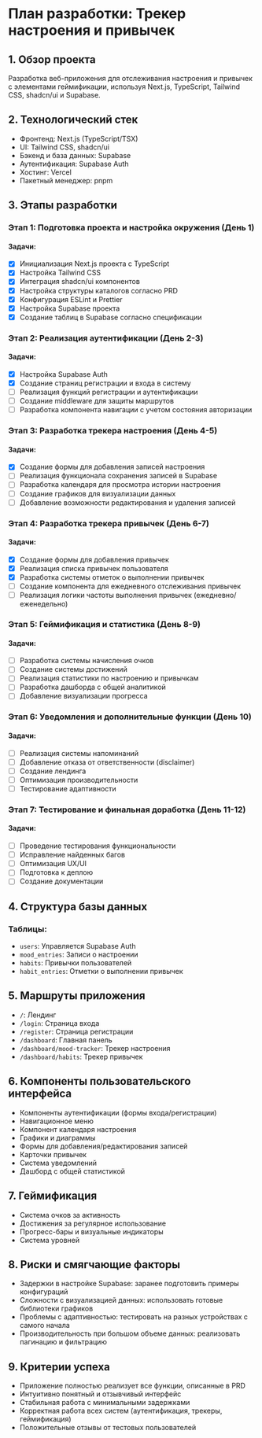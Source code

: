 # План разработки: Трекер настроения и привычек

## 1. Обзор проекта

Разработка веб-приложения для отслеживания настроения и привычек с элементами геймификации, используя Next.js, TypeScript, Tailwind CSS, shadcn/ui и Supabase.

## 2. Технологический стек

- Фронтенд: Next.js (TypeScript/TSX)
- UI: Tailwind CSS, shadcn/ui
- Бэкенд и база данных: Supabase
- Аутентификация: Supabase Auth
- Хостинг: Vercel
- Пакетный менеджер: pnpm

## 3. Этапы разработки

### Этап 1: Подготовка проекта и настройка окружения (День 1)

#### Задачи:
- [x] Инициализация Next.js проекта с TypeScript
- [x] Настройка Tailwind CSS
- [x] Интеграция shadcn/ui компонентов
- [x] Настройка структуры каталогов согласно PRD
- [x] Конфигурация ESLint и Prettier
- [x] Настройка Supabase проекта
- [x] Создание таблиц в Supabase согласно спецификации

### Этап 2: Реализация аутентификации (День 2-3)

#### Задачи:
- [x] Настройка Supabase Auth
- [x] Создание страниц регистрации и входа в систему
- [ ] Реализация функций регистрации и аутентификации
- [ ] Создание middleware для защиты маршрутов
- [ ] Разработка компонента навигации с учетом состояния авторизации

### Этап 3: Разработка трекера настроения (День 4-5)

#### Задачи:
- [x] Создание формы для добавления записей настроения
- [ ] Реализация функционала сохранения записей в Supabase
- [ ] Разработка календаря для просмотра истории настроения
- [ ] Создание графиков для визуализации данных
- [ ] Добавление возможности редактирования и удаления записей

### Этап 4: Разработка трекера привычек (День 6-7)

#### Задачи:
- [x] Создание формы для добавления привычек
- [x] Реализация списка привычек пользователя
- [x] Разработка системы отметок о выполнении привычек
- [ ] Создание компонента для ежедневного отслеживания привычек
- [ ] Реализация логики частоты выполнения привычек (ежедневно/еженедельно)

### Этап 5: Геймификация и статистика (День 8-9)

#### Задачи:
- [ ] Разработка системы начисления очков
- [ ] Создание системы достижений
- [ ] Реализация статистики по настроению и привычкам
- [ ] Разработка дашборда с общей аналитикой
- [ ] Добавление визуализации прогресса

### Этап 6: Уведомления и дополнительные функции (День 10)

#### Задачи:
- [ ] Реализация системы напоминаний
- [ ] Добавление отказа от ответственности (disclaimer)
- [ ] Создание лендинга
- [ ] Оптимизация производительности
- [ ] Тестирование адаптивности

### Этап 7: Тестирование и финальная доработка (День 11-12)

#### Задачи:
- [ ] Проведение тестирования функциональности
- [ ] Исправление найденных багов
- [ ] Оптимизация UX/UI
- [ ] Подготовка к деплою
- [ ] Создание документации

## 4. Структура базы данных

### Таблицы:
- `users`: Управляется Supabase Auth
- `mood_entries`: Записи о настроении
- `habits`: Привычки пользователей
- `habit_entries`: Отметки о выполнении привычек

## 5. Маршруты приложения

- `/`: Лендинг
- `/login`: Страница входа
- `/register`: Страница регистрации
- `/dashboard`: Главная панель
- `/dashboard/mood-tracker`: Трекер настроения
- `/dashboard/habits`: Трекер привычек

## 6. Компоненты пользовательского интерфейса

- Компоненты аутентификации (формы входа/регистрации)
- Навигационное меню
- Компонент календаря настроения
- Графики и диаграммы
- Формы для добавления/редактирования записей
- Карточки привычек
- Система уведомлений
- Дашборд с общей статистикой

## 7. Геймификация

- Система очков за активность
- Достижения за регулярное использование
- Прогресс-бары и визуальные индикаторы
- Система уровней

## 8. Риски и смягчающие факторы

- Задержки в настройке Supabase: заранее подготовить примеры конфигураций
- Сложности с визуализацией данных: использовать готовые библиотеки графиков
- Проблемы с адаптивностью: тестировать на разных устройствах с самого начала
- Производительность при большом объеме данных: реализовать пагинацию и фильтрацию

## 9. Критерии успеха

- Приложение полностью реализует все функции, описанные в PRD
- Интуитивно понятный и отзывчивый интерфейс
- Стабильная работа с минимальными задержками
- Корректная работа всех систем (аутентификация, трекеры, геймификация)
- Положительные отзывы от тестовых пользователей